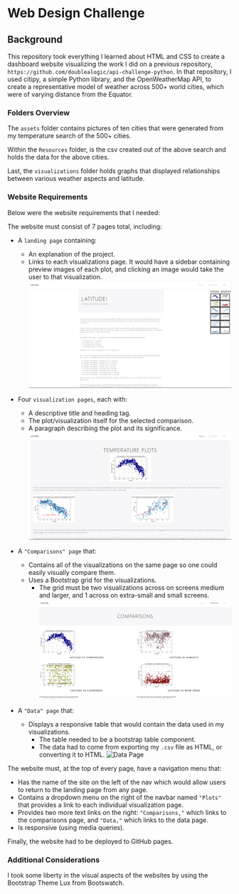 # Web Design Challenge

## Background
This repository took everything I learned about HTML and CSS to create a dashboard website visualizing the work I did on a previous repository, `https://github.com/doublealogic/api-challenge-python`. In that repository, I used  citipy, a simple Python library, and the OpenWeatherMap API, to create a representative model of weather across 500+ world cities, which were of varying distance from the Equator.

### Folders Overview
The `assets` folder contains pictures of ten cities that were generated from my temperature search of the 500+ cities.

Within the `Resources` folder, is the csv created out of the above search and holds the data for the above cities.

Last, the `visualizations` folder holds graphs that displayed relationships between various weather aspects and latitude.

### Website Requirements
Below were the website requirements that I needed:

The website must consist of 7 pages total, including:

* A `landing page` containing:
  * An explanation of the project.
  * Links to each visualizations page. It would have a sidebar containing preview images of each plot, and clicking an image would take the user to that visualization.
![Landing Page](assets/Front_Page_Preview.png)

* Four `visualization pages`, each with:
  * A descriptive title and heading tag.
  * The plot/visualization itself for the selected comparison.
  * A paragraph describing the plot and its significance.
![Temp Visualization Page](assets/Plot_Page_Preview.png)

* A `"Comparisons" page` that:
  * Contains all of the visualizations on the same page so one could easily visually compare them.
  * Uses a Bootstrap grid for the visualizations.
    * The grid must be two visualizations across on screens medium and larger, and 1 across on extra-small and small screens.
![Comparisons Page](assets/Comparisons_Page_Preview.png)

* A `"Data" page` that:
  * Displays a responsive table that would contain the data used in my visualizations.
    * The table needed to be a bootstrap table component.
    * The data had to come from exporting my `.csv` file as HTML, or converting it to HTML.
![Data Page](./assets/Data_Chart_Preview.gif)

The website must, at the top of every page, have a navigation menu that:

* Has the name of the site on the left of the nav which would allow users to return to the landing page from any page.
* Contains a dropdown menu on the right of the navbar named `"Plots"` that provides a link to each individual visualization page.
* Provides two more text links on the right: `"Comparisons,"` which links to the comparisons page, and `"Data,"` which links to the data page.
* Is responsive (using media queries).

Finally, the website had to be deployed to GitHub pages.

### Additional Considerations

I took some liberty in the visual aspects of the websites by using the Bootstrap Theme Lux from Bootswatch.